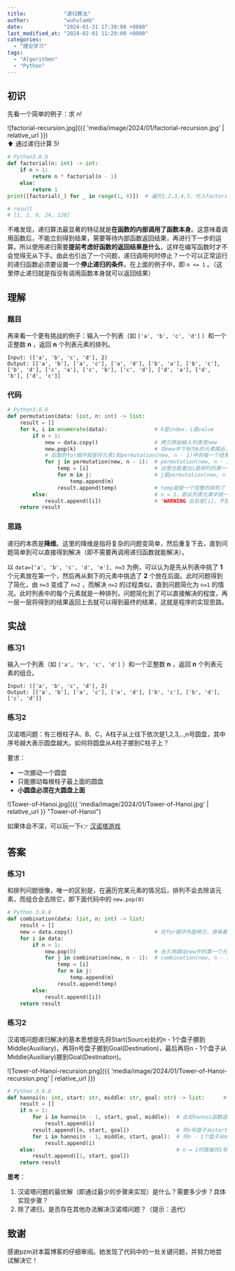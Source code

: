 ```yaml
---
title:            "递归算法"
author:           "wuhulamb"
date:             "2024-01-31 17:30:00 +0800"
last_modified_at: "2024-02-01 11:29:00 +0800"
categories:
  - "理论学习"
tags:
  - "Algorithmn"
  - "Python"
---
```

## 初识

先看一个简单的例子：求 n!<!--more-->

![factorial-recursion.jpg]({{ 'media/image/2024/01/factorial-recursion.jpg' | relative_url }})  
:arrow_up: 通过递归计算 5! 

```python
# Python3.8.8
def factorial(n: int) -> int:
    if n > 1:
        return n * factorial(n - 1)
    else:
        return 1
print([factorial(_) for _ in range(1, 6)])  # 遍历1,2,3,4,5，代入factorial函数中

# result
# [1, 2, 6, 24, 120]
```

不难发现，递归算法最显著的特征就是**在函数的内部调用了函数本身**。这意味着调用函数后，不能立刻得到结果，需要等待内部函数返回结果，再进行下一步的运算。所以使用递归需要**提前考虑好函数的返回结果是什么**，这样在编写函数时才不会觉得无从下手。由此也引出了一个问题，递归调用何时停止？一个可以正常运行的递归函数必须要设置一个**停止递归的条件**。在上面的例子中，即 `n <= 1` 。（这里停止递归就是指没有调用函数本身就可以返回结果）

## 理解

### 题目

再来看一个更有挑战的例子：输入一个列表（如 `['a', 'b', 'c', 'd']` ）和一个正整数 **n** ，返回 **n** 个列表元素的排列。

    Input: (['a', 'b', 'c', 'd'], 2)
    Output: [['a', 'b'], ['a', 'c'], ['a', 'd'], ['b', 'a'], ['b', 'c'], ['b', 'd'], ['c', 'a'], ['c', 'b'], ['c', 'd'], ['d', 'a'], ['d', 'b'], ['d', 'c']]

### 代码

```python
# Python3.8.8
def permutation(data: list, n: int) -> list:
    result = []
    for k, i in enumerate(data):               # k是index，i是value
        if n > 1:
            new = data.copy()                  # 拷贝原始输入列表至new
            new.pop(k)                         # 将new中下标为k的元素踢出，即i（排列的第一个元素）
            # 后面的for循环就是将元素i和permutation(new, n - 1)中的每一个结果拼接起来，然后放入result里面
            for j in permutation(new, n - 1):  # permutation(new, n - 1) -> 在没有元素i的列表里选择剩下n - 1个元素排列
                temp = [i]                     # 这里也能看出i是排列的第一个元素
                for m in j:                    # j是permutation(new, n - 1)返回的一个排列
                    temp.append(m)
                result.append(temp)            # temp就是一个完整的排列了
        else:                                  # n = 1，即从列表元素中挑一个元素排的情况
            result.append([i])                 # !WARNING 此处是[i]，不是i，因为result里的每一个元素都是一种排列的方案 ，即temp列表
    return result
```

### 思路

递归的本质是**降维**。这里的降维是指将复杂的问题变简单，然后重复下去，直到问题简单到可以直接得到解决（即不需要再调用递归函数就能解决）。

以 `data=['a', 'b', 'c', 'd', 'e'], n=3` 为例，可以认为是先从列表中挑了 **1** 个元素放在第一个，然后再从剩下的元素中挑选了 **2** 个放在后面。此时问题得到了简化，由 `n=3` 变成了 `n=2` ，而解决 `n=2` 的过程类似，直到问题简化为 `n=1` 的情况。此时列表中的每个元素就是一种排列，问题简化到了可以直接解决的程度，再一层一层将得到的结果返回上去就可以得到最终的结果，这就是程序的实现思路。

## 实战

### 练习1

输入一个列表（如 `['a', 'b', 'c', 'd']` ）和一个正整数 **n** ，返回 **n** 个列表元素的组合。

    Input: (['a', 'b', 'c', 'd'], 2)
    Output: [['a', 'b'], ['a', 'c'], ['a', 'd'], ['b', 'c'], ['b', 'd'], ['c', 'd']]

### 练习2

汉诺塔问题：有三根柱子A、B、C，A柱子从上往下依次是1,2,3,..,n号圆盘，其中序号越大表示圆盘越大。如何将圆盘从A柱子挪到C柱子上？

要求：
- 一次挪动一个圆盘
- 只能挪动每根柱子最上面的圆盘
- **小圆盘必须在大圆盘上面**

![Tower-of-Hanoi.jpg]({{ 'media/image/2024/01/Tower-of-Hanoi.jpg' | relative_url }} "Tower-of-Hanoi")

如果体会不深，可以玩一下:point_right: [汉诺塔游戏](https://www.saolei.games/h.html)

## 答案

### 练习1

和排列问题很像，唯一的区别是，在遍历完某元素的情况后，排列不会去除该元素，而组合会去除它，即下面代码中的 `new.pop(0)`

```python
# Python 3.8.8
def combination(data: list, n: int) -> list:
    result = []
    new = data.copy()                          # 在for循环外面拷贝，意味着下面的new.pop(0)会永久地踢出某元素
    for i in data:
        if n > 1:
            new.pop(0)                         # 永久地踢出new中的第一个元素，即i（后面再调用combination(new, n - 1)时不会再有元素i）
            for j in combination(new, n - 1):  # combination(new, n - 1) -> 在没有元素i的列表里选择剩下n - 1个元素组合
                temp = [i]
                for m in j:
                    temp.append(m)
                result.append(temp)
        else:
            result.append([i])
    return result
```

### 练习2

汉诺塔问题递归解决的基本思想是先将Start(Source)处的n - 1个盘子挪到Middle(Auxiliary)，再将n号盘子挪到Goal(Destination)，最后再将n - 1个盘子从Middle(Auxiliary)挪到Goal(Destination)。

![Tower-of-Hanoi-recursion.png]({{ 'media/image/2024/01/Tower-of-Hanoi-recursion.png' | relative_url }})

```python
# Python 3.8.8
def hannoi(n: int, start: str, middle: str, goal: str) -> list:      # n为start柱子上的圆盘个数，start为初始柱子名称，middle为中间柱子名称，goal为目标柱子名称
    result = []
    if n > 1:
        for i in hannoi(n - 1, start, goal, middle):  # 此处hannoi函数返回n - 1个圆盘从start挪到middle的步骤
            result.append(i)
        result.append([n, start, goal])               # 将n号盘子从start挪到goal
        for i in hannoi(n - 1, middle, start, goal):  # 将n - 1个盘子从middle挪到goal
            result.append(i)
    else:                                             # n = 1时直接将1号盘子从start挪到goal
        result.append([1, start, goal])
    return result
```

**思考**：
1. 汉诺塔问题的最优解（即通过最少的步骤来实现）是什么？需要多少步？具体实现步骤？
2. 除了递归，是否存在其他办法解决汉诺塔问题？（提示：迭代）

## 致谢

感谢pzm对本篇博客的仔细审阅。她发现了代码中的一处关键问题，并努力地尝试解决它！
